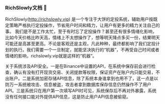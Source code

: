 ### RichSlowly文档 👋

<!--
**richslowly/richslowly** is a ✨ _special_ ✨ repository because its `README.md` (this file) appears on your GitHub profile.

Here are some ideas to get you started:

- 🔭 I’m currently working on ...
- 🌱 I’m currently learning ...
- 👯 I’m looking to collaborate on ...
- 🤔 I’m looking for help with ...
- 💬 Ask me about ...
- 📫 How to reach me: ...
- 😄 Pronouns: ...
- ⚡ Fun fact: ...
-->

RichSlowly(http://richslowly.vip) 是一个专注于大饼的定投系统，辅助用户按既定策略严格执行定投操作，节省用户时间和精力，让用户有更多的精力关注自己的事。
我们是不是工作太忙，至于有时忘了定投操作？甚至还有很多情绪化影响，比如今天价格比昨天高，情绪上不太想操作了，想等明天降点多买一份，结果明天可能还是高甚至更高。不论是客观还是主观，凡此种种，最终都影响了我们定投计划的执行。我们需要一个一旦制定，就能坚决执行的“机器”，不再受自己时间或者情绪的影响，richslowly.vip就是这样的“机器”。


关于系统涉及API安全。一是在Binance中设置的API，在系统中保存前会进行检查，确认有没有打开现货交易、关闭提款等权限，保证资产在账户内只能交易，不出账户。二是系统加密存储API信息，除了系统本身谁拿到也用不了，这一点是以防万一系统被攻击、信息被盗，攻击者拿到数据库保存信息仍然操作不了用户API。三是系统只在用户第一次填写API时可见，系统保存后不再对外暴露，系统没有任何接口能对外提供API信息，这是防止用户API信息被偷窥。 

